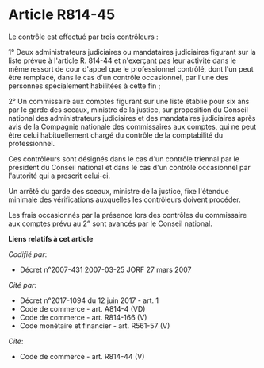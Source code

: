 # Article R814-45

Le contrôle est effectué par trois contrôleurs : 

1° Deux administrateurs judiciaires ou mandataires judiciaires figurant sur la liste prévue à l'article R. 814-44 et
n'exerçant pas leur activité dans le même ressort de cour d'appel que le professionnel contrôlé, dont l'un peut être
remplacé, dans le cas d'un contrôle occasionnel, par l'une des personnes spécialement habilitées à cette fin ; 

2° Un commissaire aux comptes figurant sur une liste établie pour six ans par le garde des sceaux, ministre de la justice,
sur proposition du Conseil national des administrateurs judiciaires et des mandataires judiciaires après avis de la Compagnie
nationale des commissaires aux comptes, qui ne peut être celui habituellement chargé du contrôle de la comptabilité du
professionnel. 

Ces contrôleurs sont désignés dans le cas d'un contrôle triennal par le président du Conseil national et dans le cas d'un
contrôle occasionnel par l'autorité qui a prescrit celui-ci. 

Un arrêté du garde des sceaux, ministre de la justice, fixe l'étendue minimale des vérifications auxquelles les contrôleurs
doivent procéder. 

Les frais occasionnés par la présence lors des contrôles du commissaire aux comptes prévu au 2° sont avancés par le Conseil
national.

**Liens relatifs à cet article**

_Codifié par_:

  - Décret n°2007-431 2007-03-25 JORF 27 mars 2007

_Cité par_:

  - Décret n°2017-1094 du 12 juin 2017 - art. 1
  - Code de commerce - art. A814-4 (VD)
  - Code de commerce - art. R814-166 (V)
  - Code monétaire et financier - art. R561-57 (V)

_Cite_:

  - Code de commerce - art. R814-44 (V)
